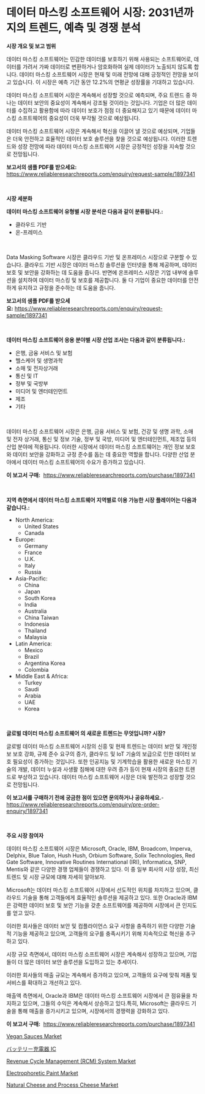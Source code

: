 <p><h1>데이터 마스킹 소프트웨어 시장: 2031년까지의 트렌드, 예측 및 경쟁 분석</h1></p><p><strong>시장 개요 및 보고 범위</strong></p>
<p><p>데이터 마스킹 소프트웨어는 민감한 데이터를 보호하기 위해 사용되는 소프트웨어로, 데이터를 가려서 가짜 데이터로 변환하거나 암호화하여 실제 데이터가 노출되지 않도록 합니다. 데이터 마스킹 소프트웨어 시장은 현재 및 미래 전망에 대해 긍정적인 전망을 보이고 있습니다. 이 시장은 예측 기간 동안 12.2%의 연평균 성장률을 기대하고 있습니다.</p><p>데이터 마스킹 소프트웨어 시장은 계속해서 성장할 것으로 예측되며, 주요 트렌드 중 하나는 데이터 보안의 중요성이 계속해서 강조될 것이라는 것입니다. 기업은 더 많은 데이터를 수집하고 활용함에 따라 데이터 보호가 점점 더 중요해지고 있기 때문에 데이터 마스킹 소프트웨어의 중요성이 더욱 부각될 것으로 예상됩니다.</p><p>데이터 마스킹 소프트웨어 시장은 계속해서 혁신을 이끌어 낼 것으로 예상되며, 기업들은 더욱 안전하고 효율적인 데이터 보호 솔루션을 찾을 것으로 예상됩니다. 이러한 트렌드와 성장 전망에 따라 데이터 마스킹 소프트웨어 시장은 긍정적인 성장을 지속할 것으로 전망됩니다.</p></p>
<p><strong>보고서의 샘플 PDF를 받으세요:</strong> <a href="https://www.reliableresearchreports.com/enquiry/request-sample/1897341">https://www.reliableresearchreports.com/enquiry/request-sample/1897341</a></p>
<p>&nbsp;</p>
<p><strong>시장 세분화</strong></p>
<p><strong>데이터 마스킹 소프트웨어 유형별 시장 분석은 다음과 같이 분류됩니다.:</strong></p>
<p><ul><li>클라우드 기반</li><li>온-프레미스</li></ul></p>
<p>&nbsp;</p>
<p><p>Data Masking Software 시장은 클라우드 기반 및 온프레미스 시장으로 구분할 수 있습니다. 클라우드 기반 시장은 데이터 마스킹 솔루션을 인터넷을 통해 제공하며, 데이터 보호 및 보안을 강화하는 데 도움을 줍니다. 반면에 온프레미스 시장은 기업 내부에 솔루션을 설치하여 데이터 마스킹 및 보호를 제공합니다. 둘 다 기업이 중요한 데이터를 안전하게 유지하고 규정을 준수하는 데 도움을 줍니다.</p></p>
<p><strong>보고서의 샘플 PDF를 받으세요:</strong>&nbsp;<a href="https://www.reliableresearchreports.com/enquiry/request-sample/1897341">https://www.reliableresearchreports.com/enquiry/request-sample/1897341</a></p>
<p>&nbsp;</p>
<p><strong> 데이터 마스킹 소프트웨어 응용 분야별 시장 산업 조사는 다음과 같이 분류됩니다.:</strong></p>
<p><ul><li>은행, 금융 서비스 및 보험</li><li>헬스케어 및 생명과학</li><li>소매 및 전자상거래</li><li>통신 및 IT</li><li>정부 및 국방부</li><li>미디어 및 엔터테인먼트</li><li>제조</li><li>기타</li></ul></p>
<p>&nbsp;</p>
<p><p>데이터 마스킹 소프트웨어 시장은 은행, 금융 서비스 및 보험, 건강 및 생명 과학, 소매 및 전자 상거래, 통신 및 정보 기술, 정부 및 국방, 미디어 및 엔터테인먼트, 제조업 등의 산업 분야에 적용됩니다. 이러한 시장에서 데이터 마스킹 소프트웨어는 개인 정보 보호와 데이터 보안을 강화하고 규정 준수를 돕는 데 중요한 역할을 합니다. 다양한 산업 분야에서 데이터 마스킹 소프트웨어의 수요가 증가하고 있습니다.</p></p>
<p><strong>이 보고서 구매:</strong>&nbsp; <a href="https://www.reliableresearchreports.com/purchase/1897341">https://www.reliableresearchreports.com/purchase/1897341</a></p>
<p>&nbsp;</p>
<p><strong>지역 측면에서 데이터 마스킹 소프트웨어 지역별로 이용 가능한 시장 플레이어는 다음과 같습니다.:</strong></p>
<p><ul>
    <li>
        North America:
        <ul>
            <li>United States</li>
            <li>Canada</li>
        </ul>
    </li>
    <li>
        Europe:
        <ul>
            <li>Germany</li>
            <li>France</li>
            <li>U.K.</li>
            <li>Italy</li>
            <li>Russia</li>
        </ul>
    </li>
    <li>
        Asia-Pacific:
        <ul>
            <li>China</li>
            <li>Japan</li>
            <li>South Korea</li>
            <li>India</li>
            <li>Australia</li>
            <li>China Taiwan</li>
            <li>Indonesia</li>
            <li>Thailand</li>
            <li>Malaysia</li>
        </ul>
    </li>
    <li>
        Latin America:
        <ul>
            <li>Mexico</li>
            <li>Brazil</li>
            <li>Argentina Korea</li>
            <li>Colombia</li>
        </ul>
    </li>
    <li>
        Middle East & Africa:
        <ul>
            <li>Turkey</li>
            <li>Saudi</li>
            <li>Arabia</li>
            <li>UAE</li>
            <li>Korea</li>
        </ul>
    </li>
    </ul></p>
<p>&nbsp;</p>
<p><strong>글로벌 데이터 마스킹 소프트웨어 의 새로운 트렌드는 무엇입니까? 시장?</strong></p>
<p><p>글로벌 데이터 마스킹 소프트웨어 시장의 신흥 및 현재 트렌드는 데이터 보안 및 개인정보 보호 강화, 규제 준수 요구의 증가, 클라우드 및 IoT 기술의 보급으로 인한 데이터 보호 필요성이 증가하는 것입니다. 또한 인공지능 및 기계학습을 활용한 새로운 마스킹 기술의 개발, 데이터 누설과 사생활 침해에 대한 우려 증가 등이 현재 시장의 중요한 트렌드로 부상하고 있습니다. 데이터 마스킹 소프트웨어 시장은 더욱 발전하고 성장할 것으로 전망됩니다.</p></p>
<p><strong>이 보고서를 구매하기 전에 궁금한 점이 있으면 문의하거나 공유하세요.</strong>- <a href="https://www.reliableresearchreports.com/enquiry/pre-order-enquiry/1897341">https://www.reliableresearchreports.com/enquiry/pre-order-enquiry/1897341</a></p>
<p>&nbsp;</p>
<p><strong>주요 시장 참여자</strong></p>
<p><p>데이터 마스킹 소프트웨어 시장은 Microsoft, Oracle, IBM, Broadcom, Imperva, Delphix, Blue Talon, Hush Hush, Orbium Software, Solix Technologies, Red Gate Software, Innovative Routines International (IRI), Informatica, SNP, Mentis와 같은 다양한 경쟁 업체들이 경쟁하고 있다. 이 중 일부 회사의 시장 성장, 최신 트렌드 및 시장 규모에 대해 자세히 알아보자.</p><p>Microsoft는 데이터 마스킹 소프트웨어 시장에서 선도적인 위치를 차지하고 있으며, 클라우드 기술을 통해 고객들에게 효율적인 솔루션을 제공하고 있다. 또한 Oracle과 IBM은 강력한 데이터 보호 및 보안 기능을 갖춘 소프트웨어를 제공하여 시장에서 큰 인지도를 얻고 있다.</p><p>이러한 회사들은 데이터 보안 및 컴플라이언스 요구 사항을 충족하기 위한 다양한 기술적 기능을 제공하고 있으며, 고객들의 요구를 충족시키기 위해 지속적으로 혁신을 추구하고 있다.</p><p>시장 규모 측면에서, 데이터 마스킹 소프트웨어 시장은 계속해서 성장하고 있으며, 기업들이 더 많은 데이터 보안 솔루션을 도입하고 있는 추세이다.</p><p>이러한 회사들의 매출 규모는 계속해서 증가하고 있으며, 고객들의 요구에 맞춰 제품 및 서비스를 확대하고 개선하고 있다.</p><p>매출액 측면에서, Oracle과 IBM은 데이터 마스킹 소프트웨어 시장에서 큰 점유율을 차지하고 있으며, 그들의 수익은 계속해서 상승하고 있다.특히, Microsoft는 클라우드 기술을 통해 매출을 증가시키고 있으며, 시장에서의 경쟁력을 강화하고 있다.</p></p>
<p><strong>이 보고서 구매:</strong>&nbsp;&nbsp;<a href="https://www.reliableresearchreports.com/purchase/1897341">https://www.reliableresearchreports.com/purchase/1897341</a></p>
<p><p><a href="https://issuu.com/reportprime-2/docs/vegan-sauces-market-size-2030.pptx">Vegan Sauces Market</a></p><p><a href="https://github.com/joaejkdzgyljvo6/Market-Research-Report-List-1/blob/main/2828757190950.md">バッテリー充電器 IC</a></p><p><a href="https://view.publitas.com/reportprime-1/insights-into-revenue-cycle-management-rcm-system-market-size-analysing-market-share-trends-and-growth-from-2023-to-2030/">Revenue Cycle Management (RCM) System Market</a></p><p><a href="https://github.com/lylyparadise/Market-Research-Report-List-2/blob/main/electrophoretic-paint-market.md">Electrophoretic Paint Market</a></p><p><a href="https://issuu.com/reportprime-2/docs/natural-cheese-and-process-cheese-market-size-2030">Natural Cheese and Process Cheese Market</a></p></p>
